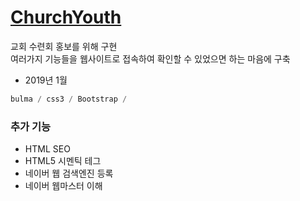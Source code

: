 # [**ChurchYouth**](http://lovegraceyouth.ga/)

교회 수련회 홍보를 위해 구현 <br>
여러가지 기능들을 웹사이트로 접속하여 확인할 수 있었으면 하는 마음에 구축

* 2019년 1월

```dart
bulma / css3 / Bootstrap /
```

### 추가 기능
* HTML SEO
* HTML5 시멘틱 테그
* 네이버 웹 검색엔진 등록
* 네이버 웹마스터 이해 
